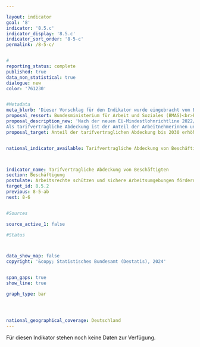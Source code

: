 ```yaml
---

layout: indicator        
goal: '8'        
indicator: '8.5.c'        
indicator_display: '8.5.c'        
indicator_sort_order: '8-5-c'        
permalink: /8-5-c/        


#
reporting_status: complete        
published: true        
data_non_statistical: true        
dialogue: new
color: '761230'


#Metadata     
meta_blurb: 'Dieser Vorschlag für den Indikator wurde eingebracht vom Bundesministerium für Arbeit und Soziales (BMAS) und dem Bundesministerium für Wirtschaft und Klimaschutz (BMWK).'
proposal_ressort: Bundesministerium für Arbeit und Soziales (BMAS)<br>Bundesministerium für Wirtschaft und Klimaschutz (BMWK)
proposal_description_new: 'Nach der neuen EU-Mindestlohnrichtline 2022/2041 sollen Mitgliedstaaten mit einer „tarifvertraglichen Abdeckung“ von weniger als 80 % einen Aktionsplan zur Förderung von Tarifverhandlungen erstellen. Die erste Bereitstellung der „tarifvertraglichen Abdeckung“ die an die EU Kommission mit Angeben für die Jahre 2021 bis 2023 hat bis zum 1. Oktober 2025 zu erfolgen.
Als tarifvertragliche Abdeckung ist der Anteil der Arbeitnehmerinnen und Arbeitnehmer definiert, für die ein Tarifvertrag gilt, in Relation zu der Zahl der Arbeitnehmerinnen und Arbeitnehmer für die gemäß dem nationalen Recht und im Einklang mit den nationalen Gepflogenheiten ein Tarifvertrag gelten könnte. Diese Definitionen könnte für einen DNS-Indikator übernommen werden.'
proposal_target: Anteil der tarifvertraglichen Abdeckung bis 2030 erhöhen


national_indicator_available: Tarifvertragliche Abdeckung von Beschäftigten



indicator_name: Tarifvertragliche Abdeckung von Beschäftigten       
section: Beschäftigung
postulate: Arbeitsrechte schützen und sichere Arbeitsumgebungen fördern        
target_id: 8.5.2        
previous: 8-5-ab        
next: 8-6      


#Sources        

source_active_1: false

#Status        



data_show_map: false        
copyright: '&copy; Statistisches Bundesamt (Destatis), 2024'        


span_gaps: true        
show_line: true        

graph_type: bar        




national_geographical_coverage: Deutschland                
---
```

Für diesen Indikator stehen noch keine Daten zur Verfügung.
